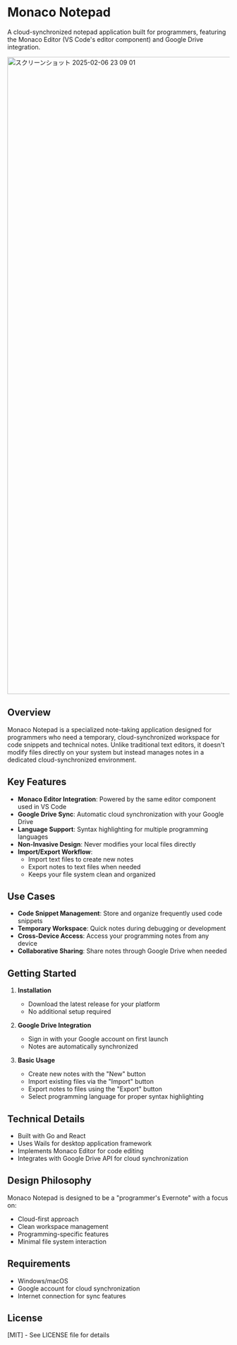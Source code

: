 # Monaco Notepad

A cloud-synchronized notepad application built for programmers, featuring the Monaco Editor (VS Code's editor component) and Google Drive integration.

<img width="1440" alt="スクリーンショット 2025-02-06 23 09 01" src="https://github.com/user-attachments/assets/6d69d9be-55ee-46a2-a566-4b99d2d8e2b5" />

## Overview

Monaco Notepad is a specialized note-taking application designed for programmers who need a temporary, cloud-synchronized workspace for code snippets and technical notes. Unlike traditional text editors, it doesn't modify files directly on your system but instead manages notes in a dedicated cloud-synchronized environment.

## Key Features

- **Monaco Editor Integration**: Powered by the same editor component used in VS Code
- **Google Drive Sync**: Automatic cloud synchronization with your Google Drive
- **Language Support**: Syntax highlighting for multiple programming languages
- **Non-Invasive Design**: Never modifies your local files directly
- **Import/Export Workflow**:
  - Import text files to create new notes
  - Export notes to text files when needed
  - Keeps your file system clean and organized

## Use Cases

- **Code Snippet Management**: Store and organize frequently used code snippets
- **Temporary Workspace**: Quick notes during debugging or development
- **Cross-Device Access**: Access your programming notes from any device
- **Collaborative Sharing**: Share notes through Google Drive when needed

## Getting Started

1. **Installation**

   - Download the latest release for your platform
   - No additional setup required

2. **Google Drive Integration**

   - Sign in with your Google account on first launch
   - Notes are automatically synchronized

3. **Basic Usage**
   - Create new notes with the "New" button
   - Import existing files via the "Import" button
   - Export notes to files using the "Export" button
   - Select programming language for proper syntax highlighting

## Technical Details

- Built with Go and React
- Uses Wails for desktop application framework
- Implements Monaco Editor for code editing
- Integrates with Google Drive API for cloud synchronization

## Design Philosophy

Monaco Notepad is designed to be a "programmer's Evernote" with a focus on:

- Cloud-first approach
- Clean workspace management
- Programming-specific features
- Minimal file system interaction

## Requirements

- Windows/macOS
- Google account for cloud synchronization
- Internet connection for sync features

## License

[MIT] - See LICENSE file for details
